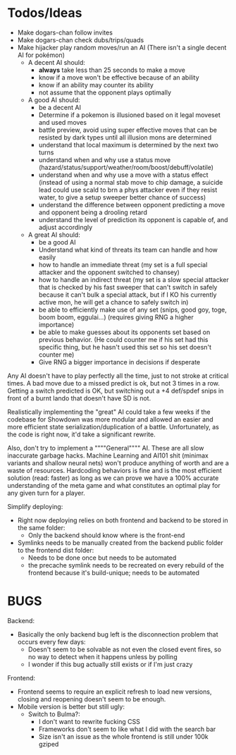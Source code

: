 Todos/Ideas
===========

- Make dogars-chan follow invites
- Make dogars-chan check dubs/trips/quads
- Make hijacker play random moves/run an AI (There isn't a single decent AI for pokémon)
    - A decent AI should:
        - **always** take less than 25 seconds to make a move
        - know if a move won't be effective because of an ability 
        - know if an ability may counter its ability
        - not assume that the opponent plays optimally
    - A good AI should:
        - be a decent AI
        - Determine if a pokemon is illusioned based on it legal moveset and used moves
        - battle preview, avoid using super effective moves that can be resisted by dark types until all illusion mons are determined
        - understand that local maximum is determined by the next two turns
        - understand when and why use a status move (hazard/status/support/weather/room/boost/debuff/volatile)
        - understand when and why use a move with a status effect (instead of using a normal stab move to chip damage, a suicide lead could use scald to brn a phys attacker even if they resist water, to give a setup sweeper better chance of success)
        - understand the difference between opponent predicting a move and opponent being a drooling retard
        - understand the level of prediction its opponent is capable of, and adjust accordingly
    - A great AI should:
        - be a good AI
        - Understand what kind of threats its team can handle and how easily
        - how to handle an immediate threat (my set is a full special attacker and the opponent switched to chansey)
        - how to handle an indirect threat (my set is a slow special attacker that is checked by his fast sweeper that can't switch in safely because it can't bulk a   special attack, but if I KO his currently active mon, he will get a chance to safely switch in)
        - be able to efficiently make use of any set (snips, good goy, toge, boom boom, eggulai...) (requires giving RNG a higher importance)
        - be able to make guesses about its opponents set based on previous behavior. (He could counter me if his set had this specific thing, but he hasn't used this set so his set doesn't counter me)
        - Give RNG a bigger importance in decisions if desperate

Any AI doesn't have to play perfectly all the time, just to not stroke at critical times. A bad move due to a missed predict is ok, but not 3 times in a row.
Getting a switch predicted is OK, but switching out a +4 def/spdef snips in front of a burnt lando that doesn't have SD is not.

Realistically implementing the "great" AI could take a few weeks if the codebase for Showdown was more modular and allowed an easier and more efficient state serialization/duplication of a battle. Unfortunately, as the code is right now, it'd take a significant rewrite.

Also, don't try to implement a """"General"""" AI. These are all slow inaccurate garbage hacks. Machine Learning and AI101 shit (minimax variants and shallow neural nets) won't produce anything of worth and are a waste of resources.
Hardcoding behaviors is fine and is the most efficient solution (read: faster) as long as we can prove we have a 100% accurate understanding of the meta game and what constitutes an optimal play for any given turn for a player.

Simplify deploying:
 - Right now deploying relies on both frontend and backend to be stored in the same folder:
    - Only the backend should know where is the front-end
 - Symlinks needs to be manually created from the backend public folder to the frontend dist folder:
    - Needs to be done once but needs to be automated
    - the precache symlink needs to be recreated on every rebuild of the frontend because it's build-unique; needs to be automated


BUGS
====

Backend:
- Basically the only backend bug left is the disconnection problem that occurs every few days:
    - Doesn't seem to be solvable as not even the closed event fires, so no way to detect when it happens unless by polling
    - I wonder if this bug actually still exists or if I'm just crazy

Frontend:
- Frontend seems to require an explicit refresh to load new versions, closing and reopening doesn't seem to be enough.
- Mobile version is better but still ugly:
    - Switch to Bulma?:
        - I don't want to rewrite fucking CSS
        - Frameworks don't seem to like what I did with the search bar
        - Size isn't an issue as the whole frontend is still under 100k gziped 
